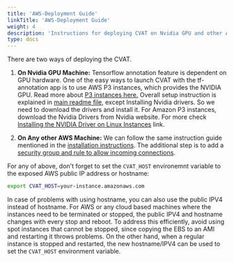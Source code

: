 ```yaml
---
title: 'AWS-Deployment Guide'
linkTitle: 'AWS-Deployment Guide'
weight: 4
description: 'Instructions for deploying CVAT on Nvidia GPU and other AWS machines.'
type: docs
---
```


There are two ways of deploying the CVAT.

1. **On Nvidia GPU Machine:** Tensorflow annotation feature is dependent on GPU hardware.
   One of the easy ways to launch CVAT with the tf-annotation app is to use AWS P3 instances,
   which provides the NVIDIA GPU.
   Read more about [P3 instances here.](https://aws.amazon.com/about-aws/whats-new/2017/10/introducing-amazon-ec2-p3-instances/)
   Overall setup instruction is explained in [main readme file](https://github.com/cvat-ai/cvat/),
   except Installing Nvidia drivers.
   So we need to download the drivers and install it.
   For Amazon P3 instances, download the Nvidia Drivers from Nvidia website.
   For more check [Installing the NVIDIA Driver on Linux Instances](https://docs.aws.amazon.com/AWSEC2/latest/UserGuide/install-nvidia-driver.html)
   link.

2. **On Any other AWS Machine:** We can follow the same instruction guide mentioned in the
   [installation instructions](/administration/basics/installation/).
   The additional step is to add a [security group and rule to allow incoming connections](https://docs.aws.amazon.com/AWSEC2/latest/UserGuide/using-network-security.html).

For any of above, don't forget to set the `CVAT_HOST` environemnt variable to the exposed
AWS public IP address or hostname:

```bash
export CVAT_HOST=your-instance.amazonaws.com
```

In case of problems with using hostname, you can also use the public IPV4 instead of hostname.
For AWS or any cloud based machines where the instances need to be terminated or stopped,
the public IPV4 and hostname changes with every stop and reboot.
To address this efficiently, avoid using spot instances that cannot be stopped,
since copying the EBS to an AMI and restarting it throws problems.
On the other hand, when a regular instance is stopped and restarted,
the new hostname/IPV4 can be used to set the  `CVAT_HOST` environment variable.
